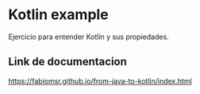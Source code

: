 # Kotlin example
Ejercicio para entender Kotlin y sus propiedades.

## Link de documentacion
https://fabiomsr.github.io/from-java-to-kotlin/index.html

